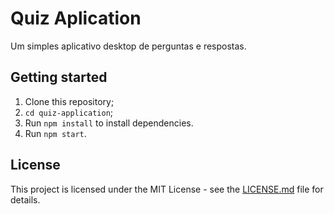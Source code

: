 # Quiz Aplication
Um simples aplicativo desktop de perguntas e respostas.

## Getting started

1. Clone this repository;
2. `cd quiz-application`;<br />
3. Run `npm install` to install dependencies.<br />
4. Run `npm start`.

## License

This project is licensed under the MIT License - see the [LICENSE.md](LICENSE.md) file for details.
